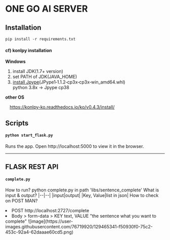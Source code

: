 # ONE GO AI SERVER

## Installation
`pip install -r requirements.txt`

#### cf) konlpy installation

**Windows**
1. install JDK(1.7+ version)
2. set PATH of JDK(JAVA_HOME)
3. [install Jpype](https://www.lfd.uci.edu/~gohlke/pythonlibs/#jpype)(JPype1‑1.1.2‑cp3x‑cp3x‑win_amd64.whl)  
  python 3.8x -> Jpype cp38
  
**other OS**

&emsp;https://konlpy-ko.readthedocs.io/ko/v0.4.3/install/

## Scripts

#### `python start_flask.py`
Runs the app.
Open http://localhost:5000 to view it in the browser.

------------------------------------------------------------------------------------------------------------------------------------------------

## FLASK REST API

#### `complete.py`
How to run? python complete.py in path 'libs/sentence_complete'
What is input & output?
  |--|--|
  |input|output|
  |Key, Value|list in json|
How to check on POST MAN? 
  <li> POST http://localhost:2727/complete
  <li> Body > form-data > KEY text, VALUE "the sentence what you want to complete"
  ![image](https://user-images.githubusercontent.com/76719920/129465341-f50930f0-75c2-453c-92a4-62daaae60cd5.png)

